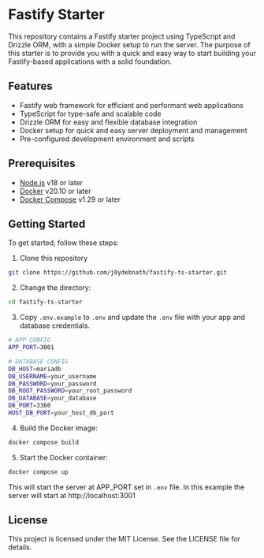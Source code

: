 # Fastify Starter

This repository contains a Fastify starter project using TypeScript and Drizzle ORM, with a simple Docker setup to run the server. The purpose of this starter is to provide you with a quick and easy way to start building your Fastify-based applications with a solid foundation.

## Features
- Fastify web framework for efficient and performant web applications
- TypeScript for type-safe and scalable code
- Drizzle ORM for easy and flexible database integration
- Docker setup for quick and easy server deployment and management
- Pre-configured development environment and scripts

## Prerequisites
- [Node.js](https://nodejs.org/en/) v18 or later
- [Docker](https://www.docker.com/) v20.10 or later
- [Docker Compose](https://docs.docker.com/compose/install/) v1.29 or later


## Getting Started
To get started, follow these steps:
 
1. Clone this repository
```bash
git clone https://github.com/j0ydebnath/fastify-ts-starter.git
```

2. Change the directory:
```bash
cd fastify-ts-starter
```

3. Copy `.env.example` to `.env` and update the `.env` file with your app and database credentials.

```sh
# APP CONFIG
APP_PORT=3001

# DATABASE CONFIG
DB_HOST=mariadb
DB_USERNAME=your_username
DB_PASSWORD=your_password
DB_ROOT_PASSWORD=your_root_password
DB_DATABASE=your_database
DB_PORT=3360
HOST_DB_PORT=your_host_db_port
```
4. Build the Docker image:
```sh
docker compose build
```

5. Start the Docker container:
```sh
docker compose up
```

This will start the server at APP_PORT set in `.env` file. In this example the server will start at http://localhost:3001


## License

This project is licensed under the MIT License. See the LICENSE file for details.